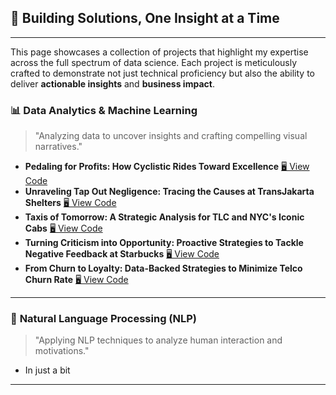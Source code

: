 ## 🚀 Building Solutions, One Insight at a Time

---
This page showcases a collection of projects that highlight my expertise across the full spectrum of data science. Each project is meticulously crafted to demonstrate not just technical proficiency but also the ability to deliver **actionable insights** and **business impact**.  

### 📊 **Data Analytics & Machine Learning**
> "Analyzing data to uncover insights and crafting compelling visual narratives."

- **Pedaling for Profits: How Cyclistic Rides Toward Excellence**  [🖥️ View Code](https://github.com/fandanabil1379/da-bike-sharing-analysis.git)
- **Unraveling Tap Out Negligence: Tracing the Causes at TransJakarta Shelters** [🖥️ View Code](https://github.com/fandanabil1379/da-tap-out-transjakarta.git)
- **Taxis of Tomorrow: A Strategic Analysis for TLC and NYC's Iconic Cabs** [🖥️ View Code](https://github.com/fandanabil1379/da-nyc-tlc-trip.git)
- **Turning Criticism into Opportunity: Proactive Strategies to Tackle Negative Feedback at Starbucks** [🖥️ View Code](https://github.com/fandanabil1379/da-starbuck-low-rating-analysis.git)
- **From Churn to Loyalty: Data-Backed Strategies to Minimize Telco Churn Rate**  [🖥️ View Code](https://github.com/fandanabil1379/ml-telco-churn)
  
---

### 💬 **Natural Language Processing (NLP)**
> "Applying NLP techniques to analyze human interaction and motivations."  

- In just a bit

---

